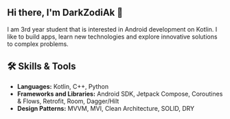 ## Hi there, I'm DarkZodiAk 👋

I am 3rd year student that is interested in Android development on Kotlin. I like to build apps, learn new technologies and explore innovative solutions to complex problems.

## 🛠 Skills & Tools

- **Languages:** Kotlin, C++, Python
- **Frameworks and Libraries:** Android SDK, Jetpack Compose, Coroutines & Flows, Retrofit, Room, Dagger/Hilt
- **Design Patterns:** MVVM, MVI, Clean Architecture, SOLID, DRY

<!--

Here are some ideas to get you started:

- 🔭 I’m currently working on ...
- 🌱 I’m currently learning ...
- 👯 I’m looking to collaborate on ...
- 🤔 I’m looking for help with ...
- 💬 Ask me about ...
- 📫 How to reach me: ...
- 😄 Pronouns: ...
- ⚡ Fun fact: ...

## 📫 Get in Touch

- **Email:** youremail@example.com
- **LinkedIn:** [Your LinkedIn Profile](https://linkedin.com/in/yourprofile)
- **Twitter:** [@yourtwitterhandle](https://twitter.com/yourtwitterhandle)

Feel free to explore my repositories or reach out if you would like to collaborate on exciting projects. I am always open to networking opportunities and new challenges!

## 🧩 Fun Fact

I enjoy [mention your hobby or fun fact about yourself] when I'm not coding.
-->
